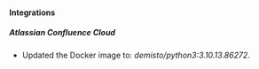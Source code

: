 #### Integrations
##### Atlassian Confluence Cloud
- Updated the Docker image to: *demisto/python3:3.10.13.86272*.
